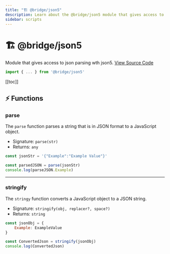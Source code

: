 ```yaml
---
title: "🏗️ @bridge/json5"
description: Learn about the @bridge/json5 module that gives access to json parsing wth json5.
sidebar: scripts
---
```


# 🏗️ @bridge/json5

Module that gives access to json parsing wth json5.
[View Source Code](https://github.com/bridge-core/editor/blob/main/src/components/Extensions/Scripts/Modules/json5.ts)
```js
import { ... } from '@bridge/json5'
```

[[toc]]

## ⚡ Functions

### parse
The `parse` function parses a string that is in JSON format to a JavaScript object.

- Signature: `parse(str)`
- Returns: `any`

```js
const jsonStr = '{"Example":"Example Value"}'

const parsedJSON = parse(jsonStr)
console.log(parseJSON.Example)
```

---

### stringify
The `stringy` function converts a JavaScript object to a JSON string.

- Signature: `stringify(obj, replacer?, space?)`
- Returns: `string`

```js
const jsonObj = {
    Example: ExampleValue
}

const ConvertedJson = stringify(jsonObj)
console.log(ConvertedJson)
```